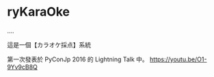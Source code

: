 # ryKaraOke
....

這是一個【カラオケ採点】系統

第一次發表於 PyConJp 2016 的 Lightning Talk 中。
https://youtu.be/O1-9Yv9cB8Q


